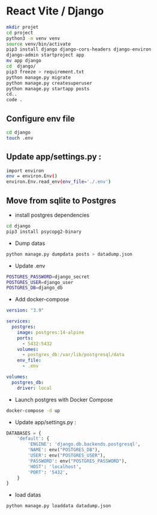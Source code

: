# React Vite / Django

```sh
mkdir projet
cd project
python3 -m venv venv
source venv/bin/activate
pip3 install django django-cors-headers django-environ
django-admin startproject app
mv app django
cd  django/
pip3 freeze > requirement.txt
python manage.py migrate
python manage.py createsuperuser
python manage.py startapp posts
cd..
code .
```

## Configure env file

```sh
cd django
touch .env
```

## Update app/settings.py :

```sh
import environ
env = environ.Env()
environ.Env.read_env(env_file='./.env')
```

## Move from sqlite to Postgres

- install postgres dependencies

```sh
cd django
pip3 install psycopg2-binary
```

- Dump datas

```sh
python manage.py dumpdata posts > datadump.json
```

- Update .env

```sh
POSTGRES_PASSWORD=django_secret
POSTGRES_USER=django_user
POSTGRES_DB=django_db
```

- Add docker-compose

```yml
version: "3.9"

services:
  postgres:
    image: postgres:14-alpine
    ports:
      - 5432:5432
    volumes:
      - postgres_db:/var/lib/postgresql/data
    env_file:
      - .env

volumes:
  postgres_db:
    driver: local
```

- Launch postgres with Docker Compose

```sh
docker-compose -d up
```

- Update app/settings.py :

```python
DATABASES = {
    'default': {
        'ENGINE': 'django.db.backends.postgresql',
        'NAME': env("POSTGRES_DB"),
        'USER': env("POSTGRES_USER"),
        'PASSWORD': env("POSTGRES_PASSWORD"),
        'HOST': 'localhost',
        'PORT': '5432',
    }
}
```

- load datas

```sh
python manage.py loaddata datadump.json
```
